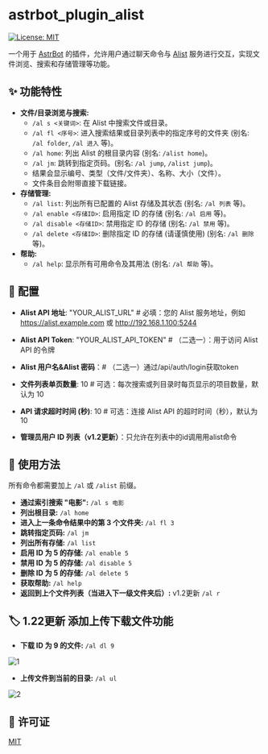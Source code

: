 # astrbot_plugin_alist

[![License: MIT](https://img.shields.io/badge/License-MIT-yellow.svg)](https://opensource.org/licenses/MIT)

一个用于 [AstrBot](https://github.com/AstrBotDevs/AstrBot) 的插件，允许用户通过聊天命令与 [Alist](https://alist.nn.ci/) 服务进行交互，实现文件浏览、搜索和存储管理等功能。

## ✨ 功能特性

*   **文件/目录浏览与搜索:**
    *   `/al s <关键词>`: 在 Alist 中搜索文件或目录。
    *   `/al fl <序号>`: 进入搜索结果或目录列表中的指定序号的文件夹 (别名: `/al folder`, `/al 进入` 等)。
    *   `/al home`: 列出 Alist 的根目录内容 (别名: `/alist home`)。
    *   `/al jm`: 跳转到指定页码。(别名: `/al jump`, `/alist jump`)。
    *   结果会显示编号、类型（文件/文件夹）、名称、大小（文件）。
    *   文件条目会附带直接下载链接。
*   **存储管理:**
    *   `/al list`: 列出所有已配置的 Alist 存储及其状态 (别名: `/al 列表` 等)。
    *   `/al enable <存储ID>`: 启用指定 ID 的存储 (别名: `/al 启用` 等)。
    *   `/al disable <存储ID>`: 禁用指定 ID 的存储 (别名: `/al 禁用` 等)。
    *   `/al delete <存储ID>`: 删除指定 ID 的存储 (请谨慎使用) (别名: `/al 删除` 等)。
*   **帮助:**
    *   `/al help`: 显示所有可用命令及其用法 (别名: `/al 帮助` 等)。


## 🔧 配置


   *   **Alist API 地址**: "YOUR_ALIST_URL"  # 必填：您的 Alist 服务地址，例如 https://alist.example.com 或 http://192.168.1.100:5244
    
   *   **Alist API Token**: "YOUR_ALIST_API_TOKEN" # （二选一）：用于访问 Alist API 的令牌
    
   *   **Alist 用户名&Alist 密码**：# （二选一）通过/api/auth/login获取token
    
   *   **文件列表单页数量**: 10 # 可选：每次搜索或列目录时每页显示的项目数量，默认为 10
    
   *   **API 请求超时时间 (秒)**: 10 # 可选：连接 Alist API 的超时时间（秒），默认为 10
    
   *   **管理员用户 ID 列表（v1.2更新）**：只允许在列表中的id调用用alist命令



## 🚀 使用方法

所有命令都需要加上 `/al` 或 `/alist` 前缀。

*   **通过索引搜索 "电影":**
    `/al s 电影`
*   **列出根目录:**
    `/al home`
*   **进入上一条命令结果中的第 3 个文件夹:**
    `/al fl 3`
*   **跳转指定页码:**
    `/al jm`
*   **列出所有存储:**
    `/al list`
*   **启用 ID 为 5 的存储:**
    `/al enable 5`
*   **禁用 ID 为 5 的存储:**
    `/al disable 5`
*   **删除 ID 为 5 的存储:**
    `/al delete 5`
*   **获取帮助:**
    `/al help`
*   **返回到上个文件列表（当进入下一级文件夹后）:** v1.2更新
    `/al r`

## 🏷️ 1.22更新 **添加上传下载文件功能**
 
*   **下载 ID 为 9 的文件:**
    `/al dl 9`
    
![1](https://github.com/user-attachments/assets/04e62f41-a769-4f45-9a55-928ed3bf6869)

*   **上传文件到当前的目录:**
    `/al ul`
    
![2](https://github.com/user-attachments/assets/41f2560b-9033-4b3e-8014-1b3446802dcc)


## 📄 许可证

[MIT](https://opensource.org/licenses/MIT)
